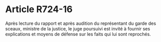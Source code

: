# Article R724-16

Après lecture du rapport et après audition du représentant du garde des sceaux, ministre de la justice, le juge poursuivi est invité à fournir ses explications et moyens de défense sur les faits qui lui sont reprochés.